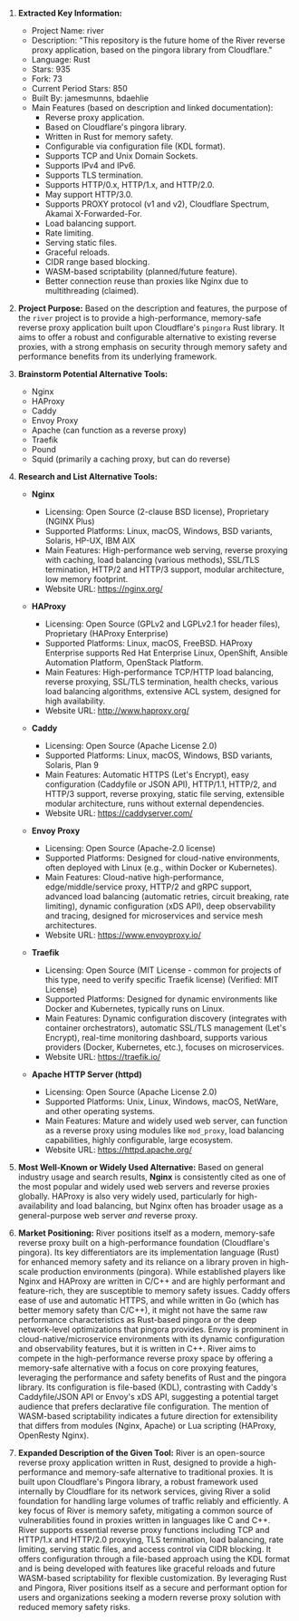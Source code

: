 1.  **Extracted Key Information:**
    *   Project Name: river
    *   Description: "This repository is the future home of the River reverse proxy application, based on the pingora library from Cloudflare."
    *   Language: Rust
    *   Stars: 935
    *   Fork: 73
    *   Current Period Stars: 850
    *   Built By: jamesmunns, bdaehlie
    *   Main Features (based on description and linked documentation):
        *   Reverse proxy application.
        *   Based on Cloudflare's pingora library.
        *   Written in Rust for memory safety.
        *   Configurable via configuration file (KDL format).
        *   Supports TCP and Unix Domain Sockets.
        *   Supports IPv4 and IPv6.
        *   Supports TLS termination.
        *   Supports HTTP/0.x, HTTP/1.x, and HTTP/2.0.
        *   May support HTTP/3.0.
        *   Supports PROXY protocol (v1 and v2), Cloudflare Spectrum, Akamai X-Forwarded-For.
        *   Load balancing support.
        *   Rate limiting.
        *   Serving static files.
        *   Graceful reloads.
        *   CIDR range based blocking.
        *   WASM-based scriptability (planned/future feature).
        *   Better connection reuse than proxies like Nginx due to multithreading (claimed).

2.  **Project Purpose:**
    Based on the description and features, the purpose of the `river` project is to provide a high-performance, memory-safe reverse proxy application built upon Cloudflare's `pingora` Rust library. It aims to offer a robust and configurable alternative to existing reverse proxies, with a strong emphasis on security through memory safety and performance benefits from its underlying framework.

3.  **Brainstorm Potential Alternative Tools:**
    *   Nginx
    *   HAProxy
    *   Caddy
    *   Envoy Proxy
    *   Apache (can function as a reverse proxy)
    *   Traefik
    *   Pound
    *   Squid (primarily a caching proxy, but can do reverse)

4.  **Research and List Alternative Tools:**

    *   **Nginx**
        *   Licensing: Open Source (2-clause BSD license), Proprietary (NGINX Plus)
        *   Supported Platforms: Linux, macOS, Windows, BSD variants, Solaris, HP-UX, IBM AIX
        *   Main Features: High-performance web serving, reverse proxying with caching, load balancing (various methods), SSL/TLS termination, HTTP/2 and HTTP/3 support, modular architecture, low memory footprint.
        *   Website URL: https://nginx.org/

    *   **HAProxy**
        *   Licensing: Open Source (GPLv2 and LGPLv2.1 for header files), Proprietary (HAProxy Enterprise)
        *   Supported Platforms: Linux, macOS, FreeBSD. HAProxy Enterprise supports Red Hat Enterprise Linux, OpenShift, Ansible Automation Platform, OpenStack Platform.
        *   Main Features: High-performance TCP/HTTP load balancing, reverse proxying, SSL/TLS termination, health checks, various load balancing algorithms, extensive ACL system, designed for high availability.
        *   Website URL: http://www.haproxy.org/

    *   **Caddy**
        *   Licensing: Open Source (Apache License 2.0)
        *   Supported Platforms: Linux, macOS, Windows, BSD variants, Solaris, Plan 9
        *   Main Features: Automatic HTTPS (Let's Encrypt), easy configuration (Caddyfile or JSON API), HTTP/1.1, HTTP/2, and HTTP/3 support, reverse proxying, static file serving, extensible modular architecture, runs without external dependencies.
        *   Website URL: https://caddyserver.com/

    *   **Envoy Proxy**
        *   Licensing: Open Source (Apache-2.0 license)
        *   Supported Platforms: Designed for cloud-native environments, often deployed with Linux (e.g., within Docker or Kubernetes).
        *   Main Features: Cloud-native high-performance, edge/middle/service proxy, HTTP/2 and gRPC support, advanced load balancing (automatic retries, circuit breaking, rate limiting), dynamic configuration (xDS API), deep observability and tracing, designed for microservices and service mesh architectures.
        *   Website URL: https://www.envoyproxy.io/

    *   **Traefik**
        *   Licensing: Open Source (MIT License - common for projects of this type, need to verify specific Traefik license) (Verified: MIT License)
        *   Supported Platforms: Designed for dynamic environments like Docker and Kubernetes, typically runs on Linux.
        *   Main Features: Dynamic configuration discovery (integrates with container orchestrators), automatic SSL/TLS management (Let's Encrypt), real-time monitoring dashboard, supports various providers (Docker, Kubernetes, etc.), focuses on microservices.
        *   Website URL: https://traefik.io/

    *   **Apache HTTP Server (httpd)**
        *   Licensing: Open Source (Apache License 2.0)
        *   Supported Platforms: Unix, Linux, Windows, macOS, NetWare, and other operating systems.
        *   Main Features: Mature and widely used web server, can function as a reverse proxy using modules like `mod_proxy`, load balancing capabilities, highly configurable, large ecosystem.
        *   Website URL: https://httpd.apache.org/

5.  **Most Well-Known or Widely Used Alternative:**
    Based on general industry usage and search results, **Nginx** is consistently cited as one of the most popular and widely used web servers and reverse proxies globally. HAProxy is also very widely used, particularly for high-availability and load balancing, but Nginx often has broader usage as a general-purpose web server *and* reverse proxy.

6.  **Market Positioning:**
    River positions itself as a modern, memory-safe reverse proxy built on a high-performance foundation (Cloudflare's pingora). Its key differentiators are its implementation language (Rust) for enhanced memory safety and its reliance on a library proven in high-scale production environments (pingora). While established players like Nginx and HAProxy are written in C/C++ and are highly performant and feature-rich, they are susceptible to memory safety issues. Caddy offers ease of use and automatic HTTPS, and while written in Go (which has better memory safety than C/C++), it might not have the same raw performance characteristics as Rust-based pingora or the deep network-level optimizations that pingora provides. Envoy is prominent in cloud-native/microservice environments with its dynamic configuration and observability features, but it is written in C++. River aims to compete in the high-performance reverse proxy space by offering a memory-safe alternative with a focus on core proxying features, leveraging the performance and safety benefits of Rust and the pingora library. Its configuration is file-based (KDL), contrasting with Caddy's Caddyfile/JSON API or Envoy's xDS API, suggesting a potential target audience that prefers declarative file configuration. The mention of WASM-based scriptability indicates a future direction for extensibility that differs from modules (Nginx, Apache) or Lua scripting (HAProxy, OpenResty Nginx).

7.  **Expanded Description of the Given Tool:**
    River is an open-source reverse proxy application written in Rust, designed to provide a high-performance and memory-safe alternative to traditional proxies. It is built upon Cloudflare's Pingora library, a robust framework used internally by Cloudflare for its network services, giving River a solid foundation for handling large volumes of traffic reliably and efficiently. A key focus of River is memory safety, mitigating a common source of vulnerabilities found in proxies written in languages like C and C++. River supports essential reverse proxy functions including TCP and HTTP/1.x and HTTP/2.0 proxying, TLS termination, load balancing, rate limiting, serving static files, and access control via CIDR blocking. It offers configuration through a file-based approach using the KDL format and is being developed with features like graceful reloads and future WASM-based scriptability for flexible customization. By leveraging Rust and Pingora, River positions itself as a secure and performant option for users and organizations seeking a modern reverse proxy solution with reduced memory safety risks.